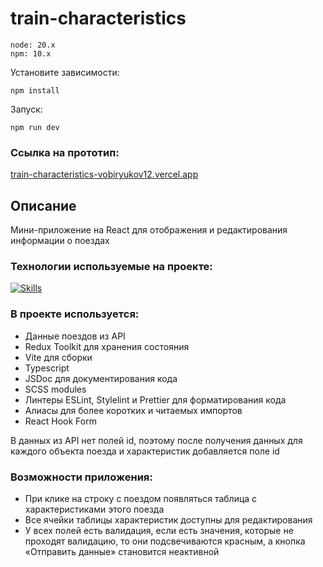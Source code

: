 # train-characteristics

```
node: 20.x
npm: 10.x
```
Установите зависимости:
```
npm install
```
Запуск:
```
npm run dev
```

### Ссылка на прототип:

[train-characteristics-vobiryukov12.vercel.app](https://train-characteristics-vobiryukov12.vercel.app/)


## Описание
Мини-приложение на React для отображения и редактирования информации о поездах

### Технологии используемые на проекте:
[![Skills](https://skillicons.dev/icons?i=react,ts,redux,scss,vite)](https://skillicons.dev)

### В проекте используется:
- Данные поездов из API
- Redux Toolkit для хранения состояния
- Vite для сборки
- Typescript
- JSDoc для документирования кода
- SCSS modules
- Линтеры ESLint, Stylelint и Prettier для форматирования кода
- Алиасы для более коротких и читаемых импортов
- React Hook Form

В данных из API нет полей id, поэтому после получения данных для каждого объекта поезда и характеристик добавляется поле id

### Возможности приложения:

- При клике на строку с поездом появляться таблица с характеристиками этого поезда
- Все ячейки таблицы характеристик доступны для редактирования
- У всех полей есть валидация, если есть значения, которые не проходят валидацию, то они подсвечиваются красным, а кнопка «Отправить данные» становится неактивной
